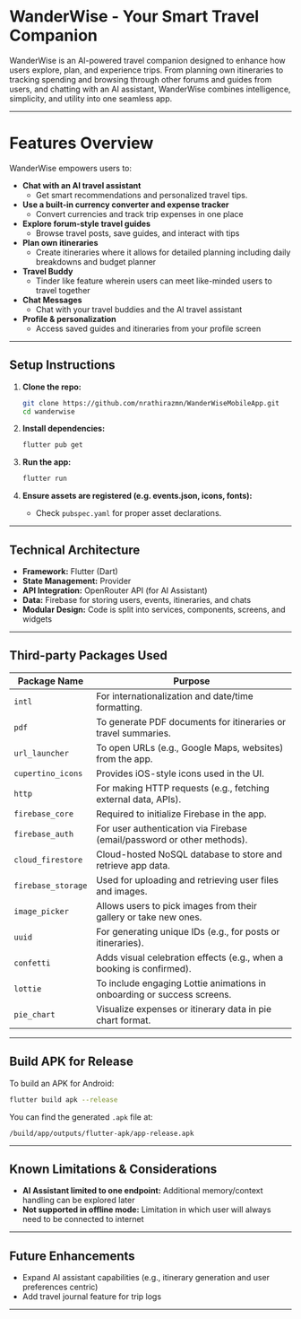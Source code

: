 # WanderWise - Your Smart Travel Companion

WanderWise is an AI-powered travel companion designed to enhance how users explore, plan, and experience trips. From planning own itineraries to tracking spending and browsing through other forums and guides from users, and chatting with an AI assistant, WanderWise combines intelligence, simplicity, and utility into one seamless app.

---

# Features Overview

WanderWise empowers users to:

- **Chat with an AI travel assistant**
  - Get smart recommendations and personalized travel tips.
- **Use a built-in currency converter and expense tracker**
  - Convert currencies and track trip expenses in one place
- **Explore forum-style travel guides**
  - Browse travel posts, save guides, and interact with tips
- **Plan own itineraries**
  - Create itineraries where it allows for detailed planning including daily breakdowns and budget planner
- **Travel Buddy**
  - Tinder like feature wherein users can meet like-minded users to travel together 
- **Chat Messages**
  - Chat with your travel buddies and the AI travel assistant
- **Profile & personalization**
  - Access saved guides and itineraries from your profile screen


---

## Setup Instructions

1. **Clone the repo:**
   ```bash
   git clone https://github.com/nrathirazmn/WanderWiseMobileApp.git
   cd wanderwise
   ```

2. **Install dependencies:**
   ```bash
   flutter pub get
   ```

3. **Run the app:**
   ```bash
   flutter run
   ```

4. **Ensure assets are registered (e.g. events.json, icons, fonts):**
   - Check `pubspec.yaml` for proper asset declarations.

---

## Technical Architecture

- **Framework:** Flutter (Dart)
- **State Management:** Provider
- **API Integration:** OpenRouter API (for AI Assistant)
- **Data:** Firebase for storing users, events, itineraries, and chats
- **Modular Design:** Code is split into services, components, screens, and widgets

---

## Third-party Packages Used

| Package Name       | Purpose                                                                 |
|--------------------|-------------------------------------------------------------------------|
| `intl`             | For internationalization and date/time formatting.                      |
| `pdf`              | To generate PDF documents for itineraries or travel summaries.          |
| `url_launcher`     | To open URLs (e.g., Google Maps, websites) from the app.                |
| `cupertino_icons`  | Provides iOS-style icons used in the UI.                                |
| `http`             | For making HTTP requests (e.g., fetching external data, APIs).          |
| `firebase_core`    | Required to initialize Firebase in the app.                             |
| `firebase_auth`    | For user authentication via Firebase (email/password or other methods). |
| `cloud_firestore`  | Cloud-hosted NoSQL database to store and retrieve app data.             |
| `firebase_storage` | Used for uploading and retrieving user files and images.                |
| `image_picker`     | Allows users to pick images from their gallery or take new ones.        |
| `uuid`             | For generating unique IDs (e.g., for posts or itineraries).             |
| `confetti`         | Adds visual celebration effects (e.g., when a booking is confirmed).    |
| `lottie`           | To include engaging Lottie animations in onboarding or success screens. |
| `pie_chart`        | Visualize expenses or itinerary data in pie chart format.               |

---

## Build APK for Release

To build an APK for Android:

```bash
flutter build apk --release
```

You can find the generated `.apk` file at:

```
/build/app/outputs/flutter-apk/app-release.apk
```

---

## Known Limitations & Considerations

- **AI Assistant limited to one endpoint:** Additional memory/context handling can be explored later
- **Not supported in offline mode:** Limitation in which user will always need to be connected to internet

---

## Future Enhancements

- Expand AI assistant capabilities (e.g., itinerary generation and user preferences centric)
- Add travel journal feature for trip logs

---
